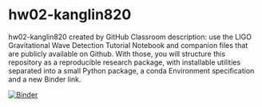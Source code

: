 # hw02-kanglin820

hw02-kanglin820 created by GitHub Classroom
description: use the LIGO Gravitational Wave Detection Tutorial Notebook and companion files that are publicly available on Github. With those, you will structure this repository as a reproducible research package, with installable utilities separated into a small Python package, a conda Environment specification and a new Binder link.

[![Binder](https://mybinder.org/badge_logo.svg)](https://mybinder.org/v2/gh/UCB-stat-159-s23/hw02-kanglin820.git/HEAD)
